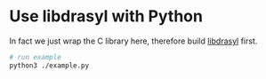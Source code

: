 # Use libdrasyl with Python

In fact we just wrap the C library here, therefore build [libdrasyl](../../README.md) first.

```bash
# run example
python3 ./example.py
```
